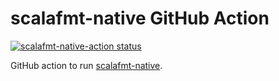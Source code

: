 # scalafmt-native GitHub Action

<a href="https://github.com/jrouly/scalafmt-native-action/actions"><img alt="scalafmt-native-action status" src="https://github.com/jrouly/scalafmt-native-action/workflows/CI/badge.svg"></a>

GitHub action to run [scalafmt-native](https://scalameta.org/scalafmt).
